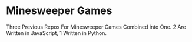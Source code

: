 # Minesweeper Games

Three Previous Repos For Minesweeper Games Combined into One.
2 Are Written in JavaScript, 1 Written in Python.